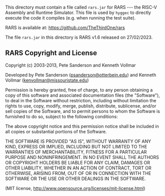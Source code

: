 This directory must contain a file called `rars.jar` for RARS --- the RISC-V
Assembly and Runtime Simulator.  This file is used by `hyggec` to directly
execute the code it compiles (e.g. when running the test suite).

RARS is available at:  https://github.com/TheThirdOne/rars

The file `rars.jar` in this directory is RARS v1.6 released on 27/02/2023.

## RARS Copyright and License

Copyright (c) 2003-2013,  Pete Sanderson and Kenneth Vollmar

Developed by Pete Sanderson (psanderson@otterbein.edu)
and Kenneth Vollmar (kenvollmar@missouristate.edu)

Permission is hereby granted, free of charge, to any person obtaining 
a copy of this software and associated documentation files (the 
"Software"), to deal in the Software without restriction, including 
without limitation the rights to use, copy, modify, merge, publish, 
distribute, sublicense, and/or sell copies of the Software, and to 
permit persons to whom the Software is furnished to do so, subject 
to the following conditions:

The above copyright notice and this permission notice shall be 
included in all copies or substantial portions of the Software.

THE SOFTWARE IS PROVIDED "AS IS", WITHOUT WARRANTY OF ANY KIND, 
EXPRESS OR IMPLIED, INCLUDING BUT NOT LIMITED TO THE WARRANTIES OF 
MERCHANTABILITY, FITNESS FOR A PARTICULAR PURPOSE AND NONINFRINGEMENT. 
IN NO EVENT SHALL THE AUTHORS OR COPYRIGHT HOLDERS BE LIABLE FOR 
ANY CLAIM, DAMAGES OR OTHER LIABILITY, WHETHER IN AN ACTION OF 
CONTRACT, TORT OR OTHERWISE, ARISING FROM, OUT OF OR IN CONNECTION 
WITH THE SOFTWARE OR THE USE OR OTHER DEALINGS IN THE SOFTWARE.

(MIT license, http://www.opensource.org/licenses/mit-license.html)
